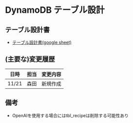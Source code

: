 # DynamoDB テーブル設計

## テーブル設計書

- [テーブル設計書(google sheet)](https://docs.google.com/spreadsheets/d/1-whjSvYZsG7e7NgtevWMeG_-9Phl0RhtVQMrem7KrPg/edit#gid=1109665892)

## (主要な)変更履歴

|日時|担当|変更内容|
|---|---|---|
|11/21|森田|新規作成|


## 備考

- OpenAIを使用する場合にはtbl_recipeは削除する可能性あり
